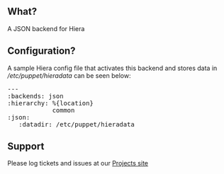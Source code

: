 What?
-----

A JSON backend for Hiera

Configuration?
--------------

A sample Hiera config file that activates this backend and stores
data in _/etc/puppet/hieradata_ can be seen below:

<pre>
---
:backends: json
:hierarchy: %{location}
            common
:json:
   :datadir: /etc/puppet/hieradata
</pre>

Support
-------

Please log tickets and issues at our [Projects site](http://projects.puppetlabs.com)
